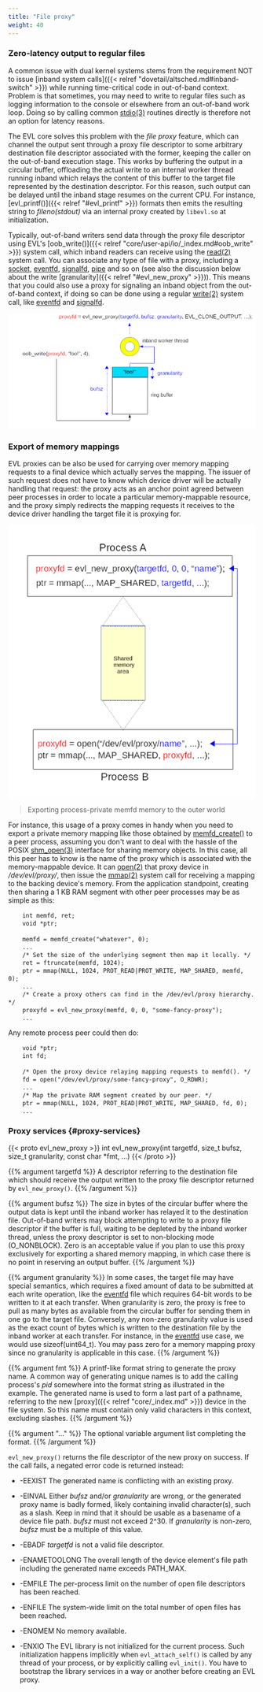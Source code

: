 ```yaml
---
title: "File proxy"
weight: 40
---
```


### Zero-latency output to regular files

A common issue with dual kernel systems stems from the requirement NOT
to issue [inband system calls]({{< relref
"dovetail/altsched.md#inband-switch" >}}) while running time-critical
code in out-of-band context. Problem is that sometimes, you may need
to write to regular files such as logging information to the console
or elsewhere from an out-of-band work loop. Doing so by calling common
[stdio(3)](http://man7.org/linux/man-pages/man3/stdio.3.html) routines
directly is therefore not an option for latency reasons.

The EVL core solves this problem with the _file proxy_ feature, which
can channel the output sent through a proxy file descriptor to some
arbitrary destination file descriptor associated with the former,
keeping the caller on the out-of-band execution stage. This works by
buffering the output in a circular buffer, offloading the actual write
to an internal worker thread running inband which relays the content
of this buffer to the target file represented by the destination
descriptor. For this reason, such output can be delayed until the
inband stage resumes on the current CPU.  For instance,
[evl_printf()]({{< relref "#evl_printf" >}}) formats then emits the
resulting string to _fileno(stdout)_ via an internal proxy created by
`libevl.so` at initialization.

Typically, out-of-band writers send data through the proxy file
descriptor using EVL's [oob_write()]({{< relref
"core/user-api/io/_index.md#oob_write" >}}) system call, which inband
readers can receive using the
[read(2)](http://man7.org/linux/man-pages/man2/read.2.html) system
call. You can associate any type of file with a proxy, including a
[socket](http://man7.org/linux/man-pages/man2/socket.2.html),
[eventfd](http://man7.org/linux/man-pages/man2/eventfd.2.html),
[signalfd](http://man7.org/linux/man-pages/man2/signalfd.2.html),
[pipe](http://man7.org/linux/man-pages/man7/pipe.7.html) and so on
(see also the discussion below about the write [granularity]({{<
relref "#evl_new_proxy" >}})). This means that you could also use a
proxy for signaling an inband object from the out-of-band context, if
doing so can be done using a regular
[write(2)](http://man7.org/linux/man-pages/man2/write.2.html) system
call, like
[eventfd](http://man7.org/linux/man-pages/man2/eventfd.2.html) and
[signalfd](http://man7.org/linux/man-pages/man2/signalfd.2.html).

![Alt text](/images/proxy.png "File proxy")

### Export of memory mappings

EVL proxies can be also be used for carrying over memory mapping
requests to a final device which actually serves the mapping.  The
issuer of such request does not have to know which device driver will
be actually handling that request: the proxy acts as an anchor point
agreed between peer processes in order to locate a particular
memory-mappable resource, and the proxy simply redirects the mapping
requests it receives to the device driver handling the target file it
is proxying for.

![Alt text](/images/proxy-mmap.png "Mapping proxy")

> Exporting process-private memfd memory to the outer world

For instance, this usage of a proxy comes in handy when you need to
export a private memory mapping like those obtained by
[memfd_create()](http://man7.org/linux/man-pages/man2/memfd_create.2.html)
to a peer process, assuming you don't want to deal with the hassle of
the POSIX
[shm_open(3)](http://man7.org/linux/man-pages/man3/shm_open.3.html)
interface for sharing memory objects.  In this case, all this peer has
to know is the name of the proxy which is associated with the
memory-mappable device. It can
[open(2)](http://man7.org/linux/man-pages/man2/open.2.html) that proxy
device in _/dev/evl/proxy/_, then issue the
[mmap(2)](http://man7.org/linux/man-pages/man2/mmap.2.html) system
call for receiving a mapping to the backing device's memory. From the
application standpoint, creating then sharing a 1 KB RAM segment with
other peer processes may be as simple as this:

```
	int memfd, ret;
	void *ptr;

	memfd = memfd_create("whatever", 0);
	...
	/* Set the size of the underlying segment then map it locally. */
	ret = ftruncate(memfd, 1024);
	ptr = mmap(NULL, 1024, PROT_READ|PROT_WRITE, MAP_SHARED, memfd, 0);
	...
	/* Create a proxy others can find in the /dev/evl/proxy hierarchy. */
	proxyfd = evl_new_proxy(memfd, 0, 0, "some-fancy-proxy");
	...
```

Any remote process peer could then do:

```
	void *ptr;
	int fd;

	/* Open the proxy device relaying mapping requests to memfd(). */
	fd = open("/dev/evl/proxy/some-fancy-proxy", O_RDWR);
	...
	/* Map the private RAM segment created by our peer. */
	ptr = mmap(NULL, 1024, PROT_READ|PROT_WRITE, MAP_SHARED, fd, 0);
	...
```

### Proxy services {#proxy-services}

{{< proto evl_new_proxy >}}
int evl_new_proxy(int targetfd, size_t bufsz, size_t granularity, const char *fmt, ...)
{{< /proto >}}

{{% argument targetfd %}}
A descriptor referring to the destination file which should receive
the output written to the proxy file descriptor returned by
`evl_new_proxy()`.
{{% /argument %}}

{{% argument bufsz %}}
The size in bytes of the circular buffer where the output data is kept
until the inband worker has relayed it to the destination file.
Out-of-band writers may block attempting to write to a proxy file
descriptor if the buffer is full, waiting to be depleted by the inband
worker thread, unless the proxy descriptor is set to non-blocking mode
(O_NONBLOCK). Zero is an acceptable value if you plan to use this
proxy exclusively for exporting a shared memory mapping, in which case
there is no point in reserving an output buffer.
{{% /argument %}}

{{% argument granularity %}}
In some cases, the target file may have special semantics, which
requires a fixed amount of data to be submitted at each write
operation, like the
[eventfd](http://man7.org/linux/man-pages/man2/eventfd.2.html) file
which requires 64-bit words to be written to it at each transfer. When
granularity is zero, the proxy is free to pull as many bytes as
available from the circular buffer for sending them in one go to the
target file. Conversely, any non-zero granularity value is used as the
exact count of bytes which is written to the destination file by the
inband worker at each transfer. For instance, in the
[eventfd](http://man7.org/linux/man-pages/man2/eventfd.2.html) use case,
we would use sizeof(uint64_t). You may pass zero for a memory mapping
proxy since no granularity is applicable in this case.
{{% /argument %}}

{{% argument fmt %}}
A printf-like format string to generate the proxy name. A common
way of generating unique names is to add the calling process's _pid_
somewhere into the format string as illustrated in the example. The
generated name is used to form a last part of a pathname, referring to
the new [proxy]({{< relref "core/_index.md" >}}) device
in the file system. So this name must contain only valid characters in
this context, excluding slashes.
{{% /argument %}}

{{% argument "..." %}}
The optional variable argument list completing the format.
{{% /argument %}}

`evl_new_proxy()` returns the file descriptor of the new proxy on
success. If the call fails, a negated error code is returned instead:

- -EEXIST	The generated name is conflicting with an existing proxy.

- -EINVAL	Either _bufsz_ and/or _granularity_ are wrong, or the
  		generated proxy name is badly formed, likely containing
		invalid character(s), such as a slash. Keep in mind that
		it should be usable as a basename of a device file path.
		_bufsz_ must not exceed 2^30. If _granularity_ is non-zero,
		_bufsz_ must be a multiple of this value.

- -EBADF	_targetfd_ is not a valid file descriptor.

- -ENAMETOOLONG	The overall length of the device element's file path including
		the generated name exceeds PATH_MAX.

- -EMFILE	The per-process limit on the number of open file descriptors
		has been reached.

- -ENFILE	The system-wide limit on the total number of open files
		has been reached.

- -ENOMEM	No memory available.

- -ENXIO        The EVL library is not initialized for the current process.
  		Such initialization happens implicitly when `evl_attach_self()`
		is called by any thread of your process, or by explicitly
		calling `evl_init()`. You have to bootstrap the library
		services in a way or another before creating an EVL proxy.
